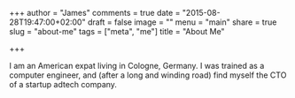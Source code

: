 +++
author = "James"
comments = true
date = "2015-08-28T19:47:00+02:00"
draft = false
image = ""
menu = "main"
share = true
slug = "about-me"
tags = ["meta", "me"]
title = "About Me"

+++

I am an American expat living in Cologne, Germany. I was trained as a computer engineer, and (after a long and winding road) find myself the CTO of a startup adtech company.